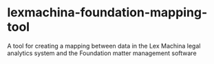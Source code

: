 # lexmachina-foundation-mapping-tool
A tool for creating a mapping between data in the Lex Machina legal analytics system and the Foundation matter management software
